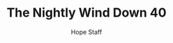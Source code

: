 ---
image: /assets/img/nwd/40_nwd_romans_12_12_nlv.png
title: The Nightly Wind Down 40
number: 40
categories:
  - The Nightly Wind Down
author: Hope Staff
notes: The Nightly Wind Down 40
embed: >-
  EMBED_GOES_HERE
transcript: >-
  SOME LINES OF TEXT START HERE
---